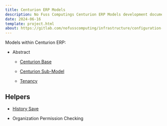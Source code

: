 ```yaml
---
title: Centurion ERP Models
description: No Fuss Computings Centurion ERP Models development documentation.
date: 2024-06-16
template: project.html
about: https://gitlab.com/nofusscomputing/infrastructure/configuration-management/centurion_erp
---
```


Models within Centurion ERP:

- Abstract

    - [Centurion Base](./centurion.md)

    - [Centurion Sub-Model](./centurion_sub.md)

    - [Tenancy](./tenancy.md)


## Helpers

- [History Save](./core_history_save.md)

- Organization Permission Checking

